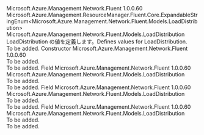 <Type Name="LoadDistribution" FullName="Microsoft.Azure.Management.Network.Fluent.Models.LoadDistribution">
  <TypeSignature Language="C#" Value="public class LoadDistribution : Microsoft.Azure.Management.ResourceManager.Fluent.Core.ExpandableStringEnum&lt;Microsoft.Azure.Management.Network.Fluent.Models.LoadDistribution&gt;" />
  <TypeSignature Language="ILAsm" Value=".class public auto ansi beforefieldinit LoadDistribution extends Microsoft.Azure.Management.ResourceManager.Fluent.Core.ExpandableStringEnum`1&lt;class Microsoft.Azure.Management.Network.Fluent.Models.LoadDistribution&gt;" />
  <TypeSignature Language="DocId" Value="T:Microsoft.Azure.Management.Network.Fluent.Models.LoadDistribution" />
  <TypeSignature Language="VB.NET" Value="Public Class LoadDistribution&#xA;Inherits ExpandableStringEnum(Of LoadDistribution)" />
  <TypeSignature Language="F#" Value="type LoadDistribution = class&#xA;    inherit ExpandableStringEnum&lt;LoadDistribution&gt;" />
  <AssemblyInfo>
    <AssemblyName>Microsoft.Azure.Management.Network.Fluent</AssemblyName>
    <AssemblyVersion>1.0.0.60</AssemblyVersion>
  </AssemblyInfo>
  <Base>
    <BaseTypeName>Microsoft.Azure.Management.ResourceManager.Fluent.Core.ExpandableStringEnum&lt;Microsoft.Azure.Management.Network.Fluent.Models.LoadDistribution&gt;</BaseTypeName>
    <BaseTypeArguments>
      <BaseTypeArgument TypeParamName="!0">Microsoft.Azure.Management.Network.Fluent.Models.LoadDistribution</BaseTypeArgument>
    </BaseTypeArguments>
  </Base>
  <Interfaces />
  <Docs>
    <summary>
            <span data-ttu-id="62d85-101">LoadDistribution の値を定義します。</span><span class="sxs-lookup"><span data-stu-id="62d85-101">Defines values for LoadDistribution.</span></span>
            </summary>
    <remarks>To be added.</remarks>
  </Docs>
  <Members>
    <Member MemberName=".ctor">
      <MemberSignature Language="C#" Value="public LoadDistribution ();" />
      <MemberSignature Language="ILAsm" Value=".method public hidebysig specialname rtspecialname instance void .ctor() cil managed" />
      <MemberSignature Language="DocId" Value="M:Microsoft.Azure.Management.Network.Fluent.Models.LoadDistribution.#ctor" />
      <MemberSignature Language="VB.NET" Value="Public Sub New ()" />
      <MemberType>Constructor</MemberType>
      <AssemblyInfo>
        <AssemblyName>Microsoft.Azure.Management.Network.Fluent</AssemblyName>
        <AssemblyVersion>1.0.0.60</AssemblyVersion>
      </AssemblyInfo>
      <Parameters />
      <Docs>
        <summary>To be added.</summary>
        <remarks>To be added.</remarks>
      </Docs>
    </Member>
    <Member MemberName="Default">
      <MemberSignature Language="C#" Value="public static readonly Microsoft.Azure.Management.Network.Fluent.Models.LoadDistribution Default;" />
      <MemberSignature Language="ILAsm" Value=".field public static initonly class Microsoft.Azure.Management.Network.Fluent.Models.LoadDistribution Default" />
      <MemberSignature Language="DocId" Value="F:Microsoft.Azure.Management.Network.Fluent.Models.LoadDistribution.Default" />
      <MemberSignature Language="VB.NET" Value="Public Shared ReadOnly Default As LoadDistribution " />
      <MemberSignature Language="F#" Value=" staticval mutable Default : Microsoft.Azure.Management.Network.Fluent.Models.LoadDistribution" Usage="Microsoft.Azure.Management.Network.Fluent.Models.LoadDistribution.Default" />
      <MemberType>Field</MemberType>
      <AssemblyInfo>
        <AssemblyName>Microsoft.Azure.Management.Network.Fluent</AssemblyName>
        <AssemblyVersion>1.0.0.60</AssemblyVersion>
      </AssemblyInfo>
      <ReturnValue>
        <ReturnType>Microsoft.Azure.Management.Network.Fluent.Models.LoadDistribution</ReturnType>
      </ReturnValue>
      <Docs>
        <summary>To be added.</summary>
        <remarks>To be added.</remarks>
      </Docs>
    </Member>
    <Member MemberName="SourceIP">
      <MemberSignature Language="C#" Value="public static readonly Microsoft.Azure.Management.Network.Fluent.Models.LoadDistribution SourceIP;" />
      <MemberSignature Language="ILAsm" Value=".field public static initonly class Microsoft.Azure.Management.Network.Fluent.Models.LoadDistribution SourceIP" />
      <MemberSignature Language="DocId" Value="F:Microsoft.Azure.Management.Network.Fluent.Models.LoadDistribution.SourceIP" />
      <MemberSignature Language="VB.NET" Value="Public Shared ReadOnly SourceIP As LoadDistribution " />
      <MemberSignature Language="F#" Value=" staticval mutable SourceIP : Microsoft.Azure.Management.Network.Fluent.Models.LoadDistribution" Usage="Microsoft.Azure.Management.Network.Fluent.Models.LoadDistribution.SourceIP" />
      <MemberType>Field</MemberType>
      <AssemblyInfo>
        <AssemblyName>Microsoft.Azure.Management.Network.Fluent</AssemblyName>
        <AssemblyVersion>1.0.0.60</AssemblyVersion>
      </AssemblyInfo>
      <ReturnValue>
        <ReturnType>Microsoft.Azure.Management.Network.Fluent.Models.LoadDistribution</ReturnType>
      </ReturnValue>
      <Docs>
        <summary>To be added.</summary>
        <remarks>To be added.</remarks>
      </Docs>
    </Member>
    <Member MemberName="SourceIPProtocol">
      <MemberSignature Language="C#" Value="public static readonly Microsoft.Azure.Management.Network.Fluent.Models.LoadDistribution SourceIPProtocol;" />
      <MemberSignature Language="ILAsm" Value=".field public static initonly class Microsoft.Azure.Management.Network.Fluent.Models.LoadDistribution SourceIPProtocol" />
      <MemberSignature Language="DocId" Value="F:Microsoft.Azure.Management.Network.Fluent.Models.LoadDistribution.SourceIPProtocol" />
      <MemberSignature Language="VB.NET" Value="Public Shared ReadOnly SourceIPProtocol As LoadDistribution " />
      <MemberSignature Language="F#" Value=" staticval mutable SourceIPProtocol : Microsoft.Azure.Management.Network.Fluent.Models.LoadDistribution" Usage="Microsoft.Azure.Management.Network.Fluent.Models.LoadDistribution.SourceIPProtocol" />
      <MemberType>Field</MemberType>
      <AssemblyInfo>
        <AssemblyName>Microsoft.Azure.Management.Network.Fluent</AssemblyName>
        <AssemblyVersion>1.0.0.60</AssemblyVersion>
      </AssemblyInfo>
      <ReturnValue>
        <ReturnType>Microsoft.Azure.Management.Network.Fluent.Models.LoadDistribution</ReturnType>
      </ReturnValue>
      <Docs>
        <summary>To be added.</summary>
        <remarks>To be added.</remarks>
      </Docs>
    </Member>
  </Members>
</Type>